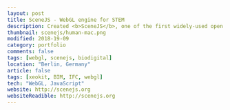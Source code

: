 ```yaml
---
layout: post
title: SceneJS - WebGL engine for STEM
description: Created <b>SceneJS</b>, one of the first widely-used open source WebGL-based 3D engines.<br><br>Users include BioDigital, the Open Source BIM Collective and the ESA.
thumbnail: scenejs/human-mac.png
modified: 2018-19-09
category: portfolio
comments: false
tags: [webgl, scenejs, biodigital]
location: "Berlin, Germany"
article: false
tags: [xeokit, BIM, IFC, webgl]
tech: "WebGL, JavaScript"
website: http://scenejs.org
websiteReadible: http://scenejs.org
---
```


